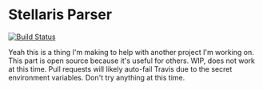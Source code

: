 # Stellaris Parser

[![Build Status](https://travis-ci.com/RobRoseKnows/stellaris-parser.svg?branch=master)](https://travis-ci.com/RobRoseKnows/stellaris-parser)

Yeah this is a thing I'm making to help with another project I'm working on. This part is
open source because it's useful for others. WIP, does not work at this time. Pull requests
will likely auto-fail Travis due to the secret environment variables. Don't try anything at
this time.